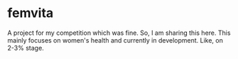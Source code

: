# femvita
A project for my competition which was fine. So, I am sharing this here. This mainly focuses on women's health and currently in development. Like, on 2-3% stage.

